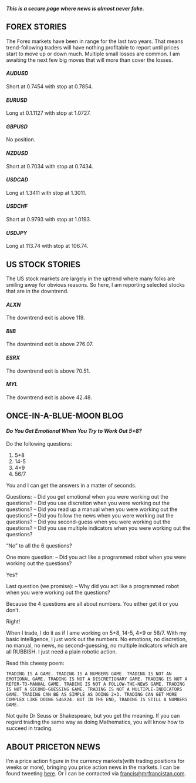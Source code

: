 **_This is a secure page where news is almost never fake._**

## **FOREX STORIES**

The Forex markets have been in range for the last two years. That means trend-following traders will have nothing profitable to report until prices start to move up or down much. Multiple small losses are common. I am awaiting the next few big moves that will more than cover the losses.

#### _AUDUSD_
Short at 0.7454 with stop at 0.7854.

#### _EURUSD_
Long at 0.1.1127 with stop at 1.0727.

#### _GBPUSD_
No position.

#### _NZDUSD_
Short at 0.7034 with stop at 0.7434.

#### _USDCAD_
Long at 1.3411 with stop at 1.3011.

#### _USDCHF_
Short at 0.9793 with stop at 1.0193.

#### _USDJPY_
Long at 113.74 with stop at 106.74.

## **US STOCK STORIES**

The US stock markets are largely in the uptrend where many folks are smiling away for obvious reasons. So here, I am reporting selected stocks that are in the downtrend.

#### _ALXN_
The downtrend exit is above 119.

#### _BIIB_
The downtrend exit is above 276.07.

#### _ESRX_
The downtrend exit is above 70.51.

#### _MYL_
The downtrend exit is above 42.48.

## **ONCE-IN-A-BLUE-MOON BLOG**

#### _Do You Get Emotional When You Try to Work Out 5+8?_

Do the following questions:

1. 5+8
2. 14-5
3. 4×9
4. 56/7

You and I can get the answers in a matter of seconds.

Questions:
– Did you get emotional when you were working out the questions?
– Did you use discretion when you were working out the questions?
– Did you read up a manual when you were working out the questions?
– Did you follow the news when you were working out the questions?
– Did you second-guess when you were working out the questions?
– Did you use multiple indicators when you were working out the questions?

“No” to all the 6 questions?

One more question:
– Did you act like a programmed robot when you were working out the questions?

Yes?

Last question (we promise):
– Why did you act like a programmed robot when you were working out the questions?

Because the 4 questions are all about numbers. You either get it or you don’t.

Right!

When I trade, I do it as if I ame working on 5+8, 14-5, 4×9 or 56/7. With my basic intelligence, I just work out the numbers. No emotions, no discretion, no manual, no news, no second-guessing, no multiple indicators which are all RUBBISH. I just need a plain robotic action.

Read this cheesy poem:

`TRADING IS A GAME.
TRADING IS A NUMBERS GAME.
TRADING IS NOT AN EMOTIONAL GAME.
TRADING IS NOT A DISCRETIONARY GAME.
TRADING IS NOT A REFER-TO-MANUAL GAME.
TRADING IS NOT A FOLLOW-THE-NEWS GAME.
TRADING IS NOT A SECOND-GUESSING GAME.
TRADING IS NOT A MULTIPLE-INDICATORS GAME.
TRADING CAN BE AS SIMPLE AS DOING 2+3.
TRADING CAN GET MORE COMPLEX LIKE DOING 546X24.
BUT IN THE END,
TRADING IS STILL A NUMBERS GAME.`

Not quite Dr Seuss or Shakespeare, but you get the meaning.
If you can regard trading the same way as doing Mathematics, you will know how to succeed in trading.

## **ABOUT PRICETON NEWS**

I'm a price action figure in the currency markets(with trading positions for weeks or more), bringing you price action news in the markets. I can be found tweeting [here](https://twitter.com/mrfrancistan). Or I can be contacted via [francis@mrfrancistan.com](mailto:francis@mrfrancistan.com).
